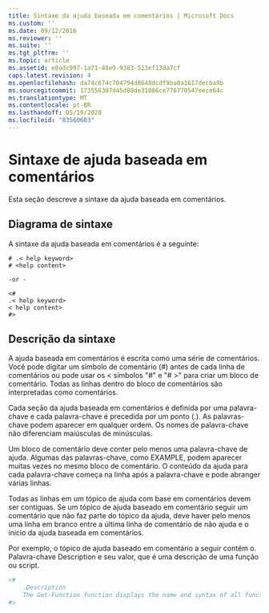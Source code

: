 ```yaml
---
title: Sintaxe da ajuda baseada em comentários | Microsoft Docs
ms.custom: ''
ms.date: 09/12/2016
ms.reviewer: ''
ms.suite: ''
ms.tgt_pltfrm: ''
ms.topic: article
ms.assetid: e8adc997-1a71-48e9-9383-513ef13da7cf
caps.latest.revision: 4
ms.openlocfilehash: da74c674c704794d8648dcdf9ba0a1617decba9b
ms.sourcegitcommit: 173556307d45d88de31086ce776770547eece64c
ms.translationtype: MT
ms.contentlocale: pt-BR
ms.lasthandoff: 05/19/2020
ms.locfileid: "83560603"
---
```

# <a name="syntax-of-comment-based-help"></a>Sintaxe de ajuda baseada em comentários

Esta seção descreve a sintaxe da ajuda baseada em comentários.

## <a name="syntax-diagram"></a>Diagrama de sintaxe

 A sintaxe da ajuda baseada em comentários é a seguinte:

```
# .< help keyword>
# <help content>

-or -

<#
.< help keyword>
< help content>
#>
```

## <a name="syntax-description"></a>Descrição da sintaxe

 A ajuda baseada em comentários é escrita como uma série de comentários. Você pode digitar um símbolo de comentário (#) antes de cada linha de comentários ou pode usar os \< símbolos "#" e "# >" para criar um bloco de comentário. Todas as linhas dentro do bloco de comentários são interpretadas como comentários.

 Cada seção da ajuda baseada em comentários é definida por uma palavra-chave e cada palavra-chave é precedida por um ponto (.). As palavras-chave podem aparecer em qualquer ordem. Os nomes de palavra-chave não diferenciam maiúsculas de minúsculas.

 Um bloco de comentário deve conter pelo menos uma palavra-chave de ajuda. Algumas das palavras-chave, como EXAMPLE, podem aparecer muitas vezes no mesmo bloco de comentário. O conteúdo da ajuda para cada palavra-chave começa na linha após a palavra-chave e pode abranger várias linhas.

 Todas as linhas em um tópico de ajuda com base em comentários devem ser contíguas. Se um tópico de ajuda baseado em comentário seguir um comentário que não faz parte do tópico da ajuda, deve haver pelo menos uma linha em branco entre a última linha de comentário de não ajuda e o início da ajuda baseada em comentários.

 Por exemplo, o tópico de ajuda baseado em comentário a seguir contém o. Palavra-chave Description e seu valor, que é uma descrição de uma função ou script.

```powershell
<#
    .Description
    The Get-Function function displays the name and syntax of all functions in the session.
#>
```
